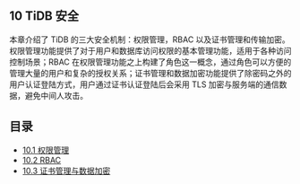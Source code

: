 ## 10 TiDB 安全

本章介绍了 TiDB 的三大安全机制：权限管理，RBAC 以及证书管理和传输加密。权限管理功能提供了对于用户和数据库访问权限的基本管理功能，适用于各种访问控制场景；RBAC 在权限管理功能之上构建了角色这一概念，通过角色可以方便的管理大量的用户和复杂的授权关系；证书管理和数据加密功能提供了除密码之外的用户认证登陆方式，用户通过证书认证登陆后会采用 TLS 加密与服务端的通信数据，避免中间人攻击。

## 目录

- [10.1 权限管理](privilege-management.md)
- [10.2 RBAC](rbac.md)
- [10.3 证书管理与数据加密](cert-management-data-encryption.md)